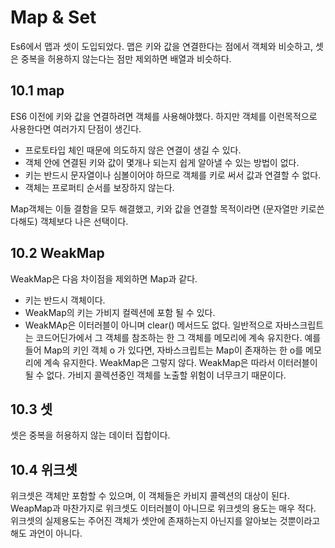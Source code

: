 # Map & Set

Es6에서 맵과 셋이 도입되었다. 맵은 키와 값을 연결한다는 점에서 객체와 비슷하고, 셋은 중복을 허용하지 않는다는 점만 제외하면 배열과 비슷하다.

## 10.1 map

ES6 이전에 키와 값을 연결하려면 객체를 사용해야했다. 하지만 객체를 이런목적으로 사용한다면 여러가지 단점이 생긴다.

- 프로토타입 체인 때문에 의도하지 않은 연결이 생길 수 있다.
- 객체 안에 연결된 키와 값이 몇개나 되는지 쉽게 알아낼 수 있는 방법이 없다.
- 키는 반드시 문자열이나 심볼이어야 하므로 객체를 키로 써서 값과 연결할 수 없다.
- 객체는 프로퍼티 순서를 보장하지 않는다.

Map객체는 이들 결함을 모두 해결했고, 키와 값을 연결할 목적이라면 (문자열만 키로쓴다해도) 객체보다 나은 선택이다.

## 10.2 WeakMap

WeakMap은 다음 차이점을 제외하면 Map과 같다.

- 키는 반드시 객체이다.
- WeakMap의 키는 가비지 컬렉션에 포함 될 수 있다.
- WeakMAp은 이터러블이 아니며 clear() 메서드도 없다.
  일반적으로 자바스크립트는 코드어딘가에서 그 객체를 참조하는 한 그 객체를 메모리에 계속 유지한다. 예를 들어 Map의 키인 객체 o 가 있다면, 자바스크립트는 Map이 존재하는 한 o를 메모리에 계속 유지한다. WeakMap은 그렇지 않다. WeakMap은 따라서 이터러블이 될 수 없다. 가비지 콜렉션중인 객체를 노출할 위험이 너무크기 때문이다.

## 10.3 셋

셋은 중복을 허용하지 않는 데이터 집합이다.

## 10.4 위크셋

위크셋은 객체만 포함할 수 있으며, 이 객체들은 카비지 콜렉션의 대상이 된다. WeapMap과 마찬가지로 위크셋도 이터러블이 아니므로 위크셋의 용도는 매우 적다. 위크셋의 실제용도는 주어진 객체가 셋안에 존재하는지 아닌지를 알아보는 것뿐이라고 해도 과언이 아니다.
